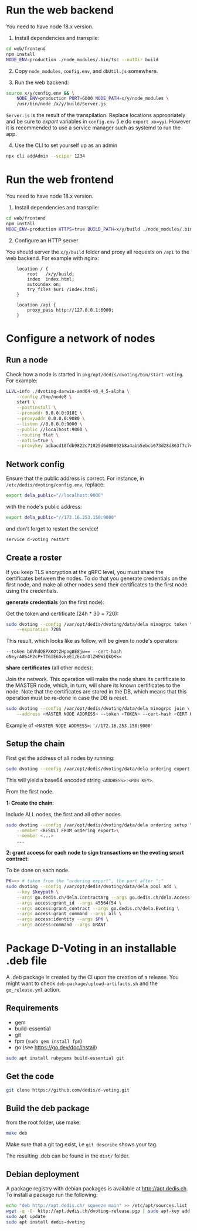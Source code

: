 # Run the web backend

You need to have node 18.x version.

1) Install dependencies and transpile:

```sh
cd web/frontend
npm install
NODE_ENV=production ./node_modules/.bin/tsc --outDir build
```

2) Copy `node_modules`, `config.env`, and `dbUtil.js` somewhere.

3) Run the web backend:

```sh
source x/y/config.env && \
    NODE_ENV=production PORT=6000 NODE_PATH=x/y/node_modules \
    /usr/bin/node /x/y/build/Server.js
```

`Server.js` is the result of the transpilation. Replace locations appropriately
and be sure to *export* variables in `config.env` (i.e do `export xx=yy`).
However it is recommended to use a service manager such as systemd to run the
app.

4) Use the CLI to set yourself up as an admin 

```sh
npx cli addAdmin --sciper 1234
```

# Run the web frontend

You need to have node 18.x version.

1) Install dependencies and transpile:

```sh
cd web/frontend
npm install
NODE_ENV=production HTTPS=true BUILD_PATH=x/y/build ./node_modules/.bin/react-scripts build
```

2) Configure an HTTP server

You should server the `x/y/build` folder and proxy all requests on `/api` to the
web backend. For example with nginx:

```
    location / {
        root   /x/y/build;
        index  index.html;
        autoindex on;
        try_files $uri /index.html;
    }

    location /api {
        proxy_pass http://127.0.0.1:6000;
    }
```

# Configure a network of nodes

## Run a node

Check how a node is started in `pkg/opt/dedis/dvoting/bin/start-voting`. For
example:

```sh
LLVL=info ./dvoting-darwin-amd64-v0_4_5-alpha \
    --config /tmp/node8 \
    start \
    --postinstall \
    --promaddr 0.0.0.0:9101 \
    --proxyaddr 0.0.0.0:9080 \
    --listen //0.0.0.0:9000 \
    --public //localhost:9000 \
    --routing flat \
    --noTLS=true \
    --proxykey adbacd10fdb9822c71025d6d00092b8a4abb5ebcb673d28d863f7c7c5adaddf3
```

## Network config

Ensure that the public address is correct. For instance, in
`/etc/dedis/dvoting/config.env`, replace:

```sh
export dela_public="//localhost:9000"
```

with the node's public address:

```sh
export dela_public="//172.16.253.150:9000"
```

and don't forget to restart the service!

```sh
service d-voting restart
```

## Create a roster

If you keep TLS encryption at the gRPC level, you must share the certificates
between the nodes. To do that you generate credentials on the first node, and
make all other nodes send their certificates to the first node using the
credentials.

**generate credentials** (on the first node):

Get the token and certificate (24h * 30 = 720):

```sh
sudo dvoting --config /var/opt/dedis/dvoting/data/dela minogrpc token \
    --expiration 720h
```

This result, which looks like as follow, will be given to node's operators:

```
--token b6VhdQEPXKOtZHpng8E8jw== --cert-hash oNeyrA864P2cP+TT6IE6GvkeEI/Ec4rOlZWEWiQkQKk=
```

**share certificates** (all other nodes):

Join the network. This operation will make the node share its certificate to the
MASTER node, which, in turn, will share its known certificates to the node. Note
that the certificates are stored in the DB, which means that this operation must
be re-done in case the DB is reset.

```sh
sudo dvoting --config /var/opt/dedis/dvoting/data/dela minogrpc join \
    --address <MASTER NODE ADDRESS> --token <TOKEN> --cert-hash <CERT HASH>
```

Example of `<MASTER NODE ADDRESS>`: `'//172.16.253.150:9000'`

## Setup the chain

First get the address of all nodes by running:

```sh
sudo dvoting --config /var/opt/dedis/dvoting/data/dela ordering export
```

This will yield a base64 encoded string `<ADDRESS>:<PUB KEY>`.

From the first node.

**1: Create the chain**:

Include ALL nodes, the first and all other nodes.

```sh
sudo dvoting --config /var/opt/dedis/dvoting/data/dela ordering setup \
    --member <RESULT FROM ordering export>\
    --member <...>
    ...
```

**2: grant access for each node to sign transactions on the evoting smart contract**:

To be done on each node.

```sh
PK=<> # taken from the "ordering export", the part after ":"
sudo dvoting --config /var/opt/dedis/dvoting/data/dela pool add \
    --key $keypath \
    --args go.dedis.ch/dela.ContractArg --args go.dedis.ch/dela.Access \
    --args access:grant_id --args 45564f54 \
    --args access:grant_contract --args go.dedis.ch/dela.Evoting \
    --args access:grant_command --args all \
    --args access:identity --args $PK \
    --args access:command --args GRANT
```

# Package D-Voting in an installable .deb file

A .deb package is created by the CI upon the creation of a release. You might
want to check `deb-package/upload-artifacts.sh` and the `go_release.yml` action.

## Requirements

- gem
- build-essential
- git
- fpm (`sudo gem install fpm`)
- go (see https://go.dev/doc/install)

```sh
sudo apt install rubygems build-essential git
```

## Get the code

```sh
git clone https://github.com/dedis/d-voting.git 
```

## Build the deb package

from the root folder, use make:

```sh
make deb
```

Make sure that a git tag exist, i.e `git describe` shows your tag.

The resulting .deb can be found in the `dist/` folder.

## Debian deployment

A package registry with debian packages is available at http://apt.dedis.ch.
To install a package run the following:

```sh
echo "deb http://apt.dedis.ch/ squeeze main" >> /etc/apt/sources.list
wget -q -O- http://apt.dedis.ch/dvoting-release.pgp | sudo apt-key add -
sudo apt update
sudo apt install dedis-dvoting
```